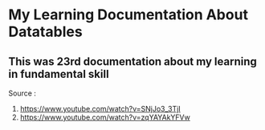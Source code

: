 # My Learning Documentation About Datatables

## This was 23rd documentation about my learning in fundamental skill

Source : 
1. https://www.youtube.com/watch?v=SNjJo3_3TjI
2. https://www.youtube.com/watch?v=zqYAYAkYFVw
